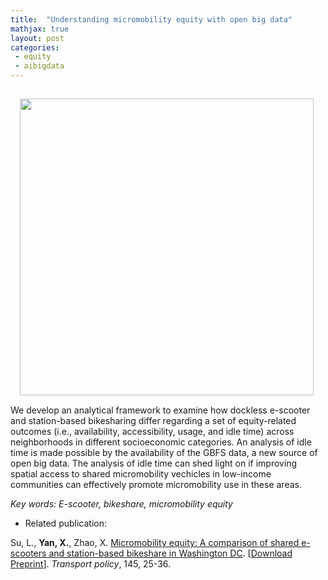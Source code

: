 ```yaml
---
title:  "Understanding micromobility equity with open big data"
mathjax: true
layout: post
categories: 
 - equity
 - aibigdata
---
```



<img align="left" width="470" height="475" src="https://github.com/jacobyan0/jacobyan0.github.io/raw/master/images/ScooterGPS.gif" style="vertical-align:middle;margin:15px 15px"> We develop an analytical framework to examine how dockless e-scooter and station-based bikesharing differ regarding a set of equity-related outcomes (i.e., availability, accessibility, usage, and idle time) across neighborhoods in different socioeconomic categories. An analysis of idle time is made possible by the availability of the GBFS data, a new source of open big data. The analysis of idle time can shed light on if improving spatial access to shared micromobility vechicles in low-income communities can effectively promote micromobility use in these areas.

*Key words: E-scooter, bikeshare, micromobility equity*

* Related publication:

Su, L., **Yan, X.**, Zhao, X. <ins>Micromobility equity: A comparison of shared e-scooters and station-based bikeshare in Washington DC</ins>. [[Download Preprint](https://github.com/jacobyan0/jacobyan0.github.io/raw/master/ArticlesPreprints/Micromobility%20equity_e-scooters%20vs%20bikeshare.pdf)].  _Transport policy_, 145, 25-36.
